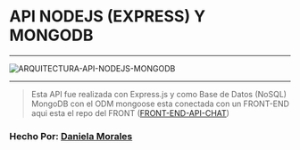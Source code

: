 # API NODEJS (EXPRESS) Y MONGODB
-----------------------------------------------------


<img src="https://i.ibb.co/ngHvycD/ARQUITECTURA-API-NODEJS-MONGODB.webp" alt="ARQUITECTURA-API-NODEJS-MONGODB">

-----------------------------------------------------

> Esta API fue realizada con Express.js y como Base de Datos (NoSQL) MongoDB con el ODM mongoose esta conectada con un FRONT-END aqui esta el repo del FRONT (<a href="https://github.com/daniela2001-png/FRONT-END-API-CHAT">FRONT-END-API-CHAT</a>)

### Hecho Por:  <a href="https://www.linkedin.com/in/daniela-morales-89049b199/">Daniela Morales</a>